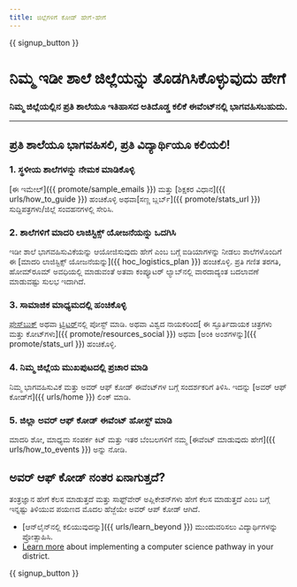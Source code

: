 ```yaml
---
title: ಜಿಲ್ಲೆಗಳಿಗೆ ಕೋಡ್ ಹೇಗೆ-ಹೇಗೆ
---
```


{{ signup_button }}

# ನಿಮ್ಮ ಇಡೀ ಶಾಲೆ ಜಿಲ್ಲೆಯನ್ನು ತೊಡಗಿಸಿಕೊಳ್ಳುವುದು ಹೇಗೆ

### ನಿಮ್ಮ ಜಿಲ್ಲೆಯಲ್ಲಿನ ಪ್ರತಿ ಶಾಲೆಯೂ ಇತಿಹಾಸದ ಅತಿದೊಡ್ಡ ಕಲಿಕೆ ಈವೆಂಟ್‌ನಲ್ಲಿ ಭಾಗವಹಿಸಬಹುದು.

* * *

## ಪ್ರತಿ ಶಾಲೆಯೂ ಭಾಗವಹಿಸಲಿ, ಪ್ರತಿ ವಿದ್ಯಾರ್ಥಿಯೂ ಕಲಿಯಲಿ!

### 1. ಸ್ಥಳೀಯ ಶಾಲೆಗಳನ್ನು ನೇಮಕ ಮಾಡಿಕೊಳ್ಳಿ

[ಈ ಇಮೇಲ್‌]({{ promote/sample_emails }}) ಮತ್ತು [ಶಿಕ್ಷಕರ ವಿಧಾನ]({{ urls/how_to_guide }}) ಹಂಚಿಕೊಳ್ಳಿ ಅಥವಾ[ಸಣ್ಣ ಬ್ಲರ್ಬ್‌]({{ promote/stats_url }}) ಸುದ್ದಿಪತ್ರಗಳು/ಜಿಲ್ಲೆ ಸಂವಹನಗಳಲ್ಲಿ ಸೇರಿಸಿ. <br />

### 2. ಶಾಲೆಗಳಿಗೆ ಮಾದರಿ ಲಾಜಿಸ್ಟಿಕ್ಸ್ ಯೋಜನೆಯನ್ನು ಒದಗಿಸಿ

ಇಡೀ ಶಾಲೆ ಭಾಗವಹಿಸುವಿಕೆಯನ್ನು ಆಯೋಜಿಸುವುದು ಹೇಗೆ ಎಂಬ ಬಗ್ಗೆ ಐಡಿಯಾಗಳನ್ನು ನೀಡಲು ಶಾಲೆಗಳೊಂದಿಗೆ ಈ [ಮಾದರಿ ಲಾಜಿಸ್ಟಿಕ್ಸ್‌ ಯೋಜನೆಯನ್ನು]({{ hoc_logistics_plan }}) ಹಂಚಿಕೊಳ್ಳಿ. ಪ್ರತಿ ಗಣಿತ ತರಗತಿ, ಹೋಮ್‌ರೂಮ್ ಅವಧಿಯಲ್ಲಿ ಮಾಡುವಂತೆ ಅತವಾ ಕಂಪ್ಯೂಟರ್ ಲ್ಯಾಬ್‌ನಲ್ಲಿ ವಾರದಾದ್ಯಂತ ಬದಲಾವಣೆ ಮಾಡುವಷ್ಟು ಸುಲಭ ಇದಾಗಿದೆ.

### 3. ಸಾಮಾಜಿಕ ಮಾಧ್ಯಮದಲ್ಲಿ ಹಂಚಿಕೊಳ್ಳಿ

[ಫೇಸ್‌ಬುಕ್‌](https://www.facebook.com/sharer/sharer.php?u=http%3A%2F%2Fhourofcode.com%2Fus) ಅಥವಾ [ಟ್ವಿಟರ್‌](https://twitter.com/intent/tweet?url=http%3A%2F%2Fhourofcode.com&text=I%27m%20participating%20in%20this%20year%27s%20%23HourOfCode%2C%20are%20you%3F%20%40codeorg&original_referer=https%3A%2F%2Fwww.google.com%2Furl%3Fq%3Dhttps%253A%252F%252Ftwitter.com%252Fshare%253Fhashtags%253D%2526amp%253Brelated%253Dcodeorg%2526amp%253Btext%253DI%252527m%252Bparticipating%252Bin%252Bthis%252Byear%252527s%252B%252523HourOfCode%25252C%252Bare%252Byou%25253F%252B%252540codeorg%2526amp%253Burl%253Dhttp%25253A%25252F%25252Fhourofcode.com%26sa%3DD%26sntz%3D1%26usg%3DAFQjCNE1GLTUbKZfMlEh9Aj5w0iswz6PYQ&related=codeorg&hashtags=)ನಲ್ಲಿ ಪೋಸ್ಟ್‌ ಮಾಡಿ. ಅಥವಾ ವಿಶ್ವದ ನಾಯಕರಿಂದ[ ಈ ಸ್ಫೂರ್ತಿದಾಯಕ ಚಿತ್ರಗಳು ಮತ್ತು ಕೋಟ್‌ಗಳು]({{ promote/resources_social }}) ಅಥವಾ [ಅಂಕಿ ಅಂಶಗಳನ್ನು]({{ promote/stats_url }}) ಹಂಚಿಕೊಳ್ಳಿ.

### 4. ನಿಮ್ಮ ಜಿಲ್ಲೆಯ ಮುಖಪುಟದಲ್ಲಿ ಪ್ರಚಾರ ಮಾಡಿ

ನಿಮ್ಮ ಭಾಗವಹಿಸುವಿಕೆ ಮತ್ತು ಅವರ್ ಆಫ್ ಕೋಡ್ ಈವೆಂಟ್‌ಗಳ ಬಗ್ಗೆ ಸಂದರ್ಶಕರಿಗೆ ತಿಳಿಸಿ. ಇದನ್ನು [ಅವರ್ ಆಫ್ ಕೋಡ್‌ಗೆ]({{ urls/home }}) ಲಿಂಕ್‌ ಮಾಡಿ.

### 5. ಜಿಲ್ಲಾ ಅವರ್ ಆಫ್ ಕೋಡ್ ಈವೆಂಟ್ ಹೋಸ್ಟ್ ಮಾಡಿ

ಮಾದರಿ ಶೋ, ಮಾಧ್ಯಮ ಸಂಪರ್ಕ ಕಿಟ್ ಮತ್ತು ಇತರ ಬೆಂಬಲಗಳಿಗೆ ನಮ್ಮ [ಈವೆಂಟ್ ಮಾಡುವುದು ಹೇಗೆ]({{ urls/how_to_events }}) ಅನ್ನು ನೋಡಿ.

## ಅವರ್ ಆಫ್ ಕೋಡ್ ನಂತರ ಏನಾಗುತ್ತದೆ?

ತಂತ್ರಜ್ಞಾನ ಹೇಗೆ ಕೆಲಸ ಮಾಡುತ್ತದೆ ಮತ್ತು ಸಾಫ್ಟ್‌ವೇರ್ ಅಪ್ಲಿಕೇಶನ್‌ಗಳು ಹೇಗೆ ಕೆಲಸ ಮಾಡುತ್ತದೆ ಎಂಬ ಬಗ್ಗೆ ಇನ್ನಷ್ಟು ತಿಳಿಯುವ ಪಯಣದ ಮೊದಲ ಹೆಜ್ಜೆಯೇ ಅವರ್ ಆಪ್ ಕೋಡ್ ಆಗಿದೆ.

- [ಆನ್‌ಲೈನ್‌ನಲ್ಲಿ ಕಲಿಯುವುದನ್ನು]({{ urls/learn_beyond }}) ಮುಂದುವರಿಸಲು ವಿದ್ಯಾರ್ಥಿಗಳನ್ನು ಪ್ರೋತ್ಸಾಹಿಸಿ.
- [Learn more](https://code.org/administrators) about implementing a computer science pathway in your district.

{{ signup_button }}